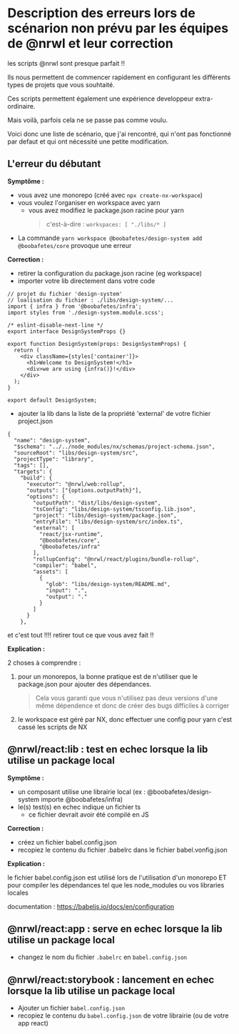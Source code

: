 # Description des erreurs lors de scénarion non prévu par les équipes de @nrwl et leur correction

les scripts @nrwl sont presque parfait !!

Ils nous permettent de commencer rapidement en configurant les différents types de projets que vous souhtaité.

Ces scripts permettent également une expérience developpeur extra-ordinaire.

Mais voilà, parfois cela ne se passe pas comme voulu.

Voici donc une liste de scénario, que j'ai rencontré, qui n'ont pas fonctionné par defaut et qui ont nécessité une petite modification.

## L'erreur du débutant

**Symptôme :**

- vous avez une monorepo (créé avec `npx create-nx-workspace`)
- vous voulez l'organiser en workspace avec yarn
  - vous avez modifiez le package.json racine pour yarn
    > c'est-à-dire : `workspaces: [ "./libs/* ]`
- La commande `yarn workspace @boobafetes/design-system add @boobafetes/core` provoque une erreur

**Correction :**

- retirer la configuration du package.json racine (eg workspace)
- importer votre lib directement dans votre code

```[javascript]
// projet du fichier 'design-system'
// loalisation du fichier : ./libs/design-system/...
import { infra } from '@boobafetes/infra';
import styles from './design-system.module.scss';

/* eslint-disable-next-line */
export interface DesignSystemProps {}

export function DesignSystem(props: DesignSystemProps) {
  return (
    <div className={styles['container']}>
      <h1>Welcome to DesignSystem!</h1>
      <div>we are using {infra()}!</div>
    </div>
  );
}

export default DesignSystem;

```

- ajouter la lib dans la liste de la propriété 'external' de votre fichier project.json

```[json]
{
  "name": "design-system",
  "$schema": "../../node_modules/nx/schemas/project-schema.json",
  "sourceRoot": "libs/design-system/src",
  "projectType": "library",
  "tags": [],
  "targets": {
    "build": {
      "executor": "@nrwl/web:rollup",
      "outputs": ["{options.outputPath}"],
      "options": {
        "outputPath": "dist/libs/design-system",
        "tsConfig": "libs/design-system/tsconfig.lib.json",
        "project": "libs/design-system/package.json",
        "entryFile": "libs/design-system/src/index.ts",
        "external": [
          "react/jsx-runtime",
          "@boobafetes/core",
          "@boobafetes/infra"
        ],
        "rollupConfig": "@nrwl/react/plugins/bundle-rollup",
        "compiler": "babel",
        "assets": [
          {
            "glob": "libs/design-system/README.md",
            "input": ".",
            "output": "."
          }
        ]
      }
    },
```

et c'est tout !!!!
retirer tout ce que vous avez fait !!

**Explication :**

2 choses à comprendre :

1. pour un monorepos, la bonne pratique est de n'utiliser que le package.json pour ajouter des dépendances.
   > Cela vous garanti que vous n'utilisez pas deux versions d'une même dépendence et donc de créer des bugs difficiles à corriger
2. le workspace est géré par NX, donc effectuer une config pour yarn c'est cassé les scripts de NX

## @nrwl/react:lib : test en echec lorsque la lib utilise un package local

**Symptôme :**

- un composant utilise une librairie local (ex : @boobafetes/design-system importe @boobafetes/infra)
- le(s) test(s) en echec indique un fichier ts
  - ce fichier devrait avoir été compilé en JS

**Correction :**

- créez un fichier babel.config.json
- recopiez le contenu du fichier .babelrc dans le fichier babel.vonfig.json

**Explication :**

le fichier babel.config.json est utilisé lors de l'utilisation d'un monorepo ET pour compiler les dépendances tel que les node_modules ou vos libraries locales

documentation : https://babeljs.io/docs/en/configuration

## @nrwl/react:app : serve en echec lorsque la lib utilise un package local

- changez le nom du fichier `.babelrc` en `babel.config.json`

## @nrwl/react:storybook : lancement en echec lorsque la lib utilise un package local

- Ajouter un fichier `babel.config.json`
- recopiez le contenu du `babel.config.json` de votre librairie (ou de votre app react)
